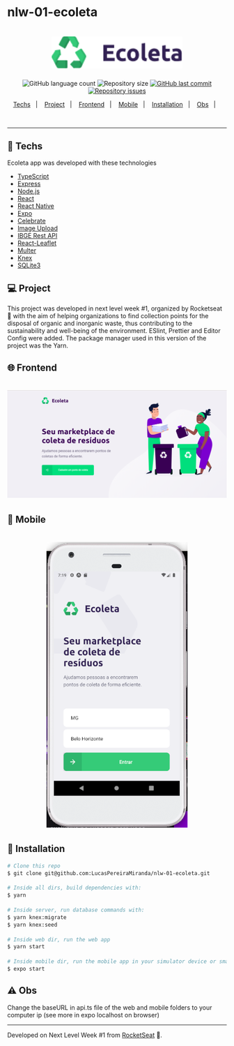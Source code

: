 # nlw-01-ecoleta


<h1 align="center">
  <img alt="Ecoleta" title="#ecoleta" src=".github/ecoleta.png" width="300px" />
</h1>

<p align="center">
  <img alt="GitHub language count" src="https://img.shields.io/github/languages/count/LucasPereiraMiranda/nlw-01-ecoleta">

  <img alt="Repository size" src="https://img.shields.io/github/repo-size/LucasPereiraMiranda/nlw-01-ecoleta">
  
  <a href="https://github.com/LucasPereiraMiranda/nlw-01-ecoleta/commits/master">
    <img alt="GitHub last commit" src="https://img.shields.io/github/last-commit/LucasPereiraMiranda/nlw-01-ecoleta">
  </a>

  <a href="https://github.com/LucasPereiraMiranda/nlw-01-ecoleta/issues">
    <img alt="Repository issues" src="https://img.shields.io/github/issues/LucasPereiraMiranda/nlw-01-ecoleta">
  </a>
</p>

<p align="center">
  <a href="#-techs">Techs</a>&nbsp;&nbsp;&nbsp;|&nbsp;&nbsp;&nbsp;
  <a href="#-project">Project</a>&nbsp;&nbsp;&nbsp;|&nbsp;&nbsp;&nbsp;
  <a href="#-frontend">Frontend</a>&nbsp;&nbsp;&nbsp;|&nbsp;&nbsp;&nbsp;
  <a href="#-mobile">Mobile</a>&nbsp;&nbsp;&nbsp;|&nbsp;&nbsp;&nbsp;
  <a href="#-installation">Installation</a>&nbsp;&nbsp;&nbsp;|&nbsp;&nbsp;&nbsp;
  <a href="#-obs">Obs</a>&nbsp;&nbsp;&nbsp;|&nbsp;&nbsp;&nbsp;
</p>

<br>


---

## 🚀 Techs

Ecoleta app was developed with these technologies

- [TypeScript](https://github.com/Microsoft/TypeScript)
- [Express](https://github.com/expressjs/express)
- [Node.js](https://nodejs.org/en/)
- [React](https://reactjs.org)
- [React Native](https://facebook.github.io/react-native/)
- [Expo](https://expo.io/)
- [Celebrate](https://github.com/arb/celebrate)
- [Image Upload](react-dropzone)
- [IBGE Rest API](https://servicodados.ibge.gov.br/api/docs/localidades?versao=1#api-UFs-estadosGet)
- [React-Leaflet](https://github.com/PaulLeCam/react-leaflet)
- [Multer](https://www.npmjs.com/package/multer)
- [Knex](http://knexjs.org/)
- [SQLite3](https://www.sqlite.org/index.html)
 

## 💻 Project

This project was developed in next level week #1, organized by Rocketseat 🚀 with the aim of helping organizations to find collection points for the disposal of organic and inorganic waste, thus contributing to the sustainability and well-being of the environment. ESlint, Prettier and Editor Config were added. 
The package manager used in this version of the project was the Yarn.


## 🌐 Frontend
<h1 align="center">
    <img alt="Ecoleta Front-end" title="#ecoleta" src=".github/web.png" />
</h1>

## 📱 Mobile
<h1 align="center">
    <img alt="Ecoleta Mobile" title="#ecoleta" src=".github/mobile.png" />
</h1>

## 📱 Installation

```bash
# Clone this repo
$ git clone git@github.com:LucasPereiraMiranda/nlw-01-ecoleta.git

# Inside all dirs, build dependencies with:
$ yarn

# Inside server, run database commands with:
$ yarn knex:migrate
$ yarn knex:seed

# Inside web dir, run the web app
$ yarn start

# Inside mobile dir, run the mobile app in your simulator device or smartphone
$ expo start

```
## :warning: Obs
Change the baseURL in api.ts file of the web and mobile folders to your computer ip (see more in expo localhost on browser)

---

Developed on Next Level Week #1 from [RocketSeat](https://rocketseat.com.br) :rocket:.